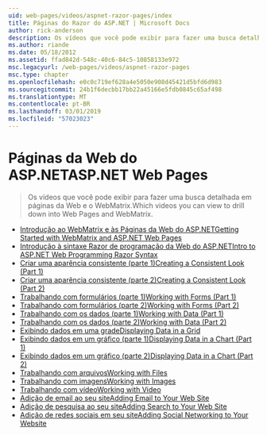 ```yaml
---
uid: web-pages/videos/aspnet-razor-pages/index
title: Páginas do Razor do ASP.NET | Microsoft Docs
author: rick-anderson
description: Os vídeos que você pode exibir para fazer uma busca detalhada em páginas da Web e o WebMatrix.
ms.author: riande
ms.date: 05/18/2012
ms.assetid: ffad842d-548c-40c6-84c5-10858133e972
msc.legacyurl: /web-pages/videos/aspnet-razor-pages
msc.type: chapter
ms.openlocfilehash: e0c0c719ef628a4e5050e908d45421d5bfd6d983
ms.sourcegitcommit: 24b1f6decbb17bb22a45166e5fdb0845c65af498
ms.translationtype: MT
ms.contentlocale: pt-BR
ms.lasthandoff: 03/01/2019
ms.locfileid: "57023023"
---
```

<a name="aspnet-web-pages"></a><span data-ttu-id="260e9-103">Páginas da Web do ASP.NET</span><span class="sxs-lookup"><span data-stu-id="260e9-103">ASP.NET Web Pages</span></span>
=================
> <span data-ttu-id="260e9-104">Os vídeos que você pode exibir para fazer uma busca detalhada em páginas da Web e o WebMatrix.</span><span class="sxs-lookup"><span data-stu-id="260e9-104">Which videos you can view to drill down into Web Pages and WebMatrix.</span></span>


- [<span data-ttu-id="260e9-105">Introdução ao WebMatrix e às Páginas da Web do ASP.NET</span><span class="sxs-lookup"><span data-stu-id="260e9-105">Getting Started with WebMatrix and ASP.NET Web Pages</span></span>](getting-started-with-webmatrix-and-aspnet-web-pages.md)
- [<span data-ttu-id="260e9-106">Introdução à sintaxe Razor de programação da Web do ASP.NET</span><span class="sxs-lookup"><span data-stu-id="260e9-106">Intro to ASP.NET Web Programming Razor Syntax</span></span>](introduction-to-aspnet-web-programming-using-the-razor-syntax.md)
- [<span data-ttu-id="260e9-107">Criar uma aparência consistente (parte 1)</span><span class="sxs-lookup"><span data-stu-id="260e9-107">Creating a Consistent Look (Part 1)</span></span>](creating-a-consistent-look-part-1.md)
- [<span data-ttu-id="260e9-108">Criar uma aparência consistente (parte 2)</span><span class="sxs-lookup"><span data-stu-id="260e9-108">Creating a Consistent Look (Part 2)</span></span>](creating-a-consistent-look-part-2.md)
- [<span data-ttu-id="260e9-109">Trabalhando com formulários (parte 1)</span><span class="sxs-lookup"><span data-stu-id="260e9-109">Working with Forms (Part 1)</span></span>](working-with-forms-part-1.md)
- [<span data-ttu-id="260e9-110">Trabalhando com formulários (parte 2)</span><span class="sxs-lookup"><span data-stu-id="260e9-110">Working with Forms (Part 2)</span></span>](working-with-forms-part-2.md)
- [<span data-ttu-id="260e9-111">Trabalhando com os dados (parte 1)</span><span class="sxs-lookup"><span data-stu-id="260e9-111">Working with Data (Part 1)</span></span>](working-with-data-part-1.md)
- [<span data-ttu-id="260e9-112">Trabalhando com os dados (parte 2)</span><span class="sxs-lookup"><span data-stu-id="260e9-112">Working with Data (Part 2)</span></span>](working-with-data-part-2.md)
- [<span data-ttu-id="260e9-113">Exibindo dados em uma grade</span><span class="sxs-lookup"><span data-stu-id="260e9-113">Displaying Data in a Grid</span></span>](displaying-data-in-a-grid.md)
- [<span data-ttu-id="260e9-114">Exibindo dados em um gráfico (parte 1)</span><span class="sxs-lookup"><span data-stu-id="260e9-114">Displaying Data in a Chart (Part 1)</span></span>](displaying-data-in-a-chart-part-1.md)
- [<span data-ttu-id="260e9-115">Exibindo dados em um gráfico (parte 2)</span><span class="sxs-lookup"><span data-stu-id="260e9-115">Displaying Data in a Chart (Part 2)</span></span>](displaying-data-in-a-chart-part-2.md)
- [<span data-ttu-id="260e9-116">Trabalhando com arquivos</span><span class="sxs-lookup"><span data-stu-id="260e9-116">Working with Files</span></span>](working-with-files.md)
- [<span data-ttu-id="260e9-117">Trabalhando com imagens</span><span class="sxs-lookup"><span data-stu-id="260e9-117">Working with Images</span></span>](working-with-images.md)
- [<span data-ttu-id="260e9-118">Trabalhando com vídeo</span><span class="sxs-lookup"><span data-stu-id="260e9-118">Working with Video</span></span>](working-with-video.md)
- [<span data-ttu-id="260e9-119">Adição de email ao seu site</span><span class="sxs-lookup"><span data-stu-id="260e9-119">Adding Email to Your Web Site</span></span>](adding-email-to-your-web-site.md)
- [<span data-ttu-id="260e9-120">Adição de pesquisa ao seu site</span><span class="sxs-lookup"><span data-stu-id="260e9-120">Adding Search to Your Web Site</span></span>](adding-search-to-your-web-site.md)
- [<span data-ttu-id="260e9-121">Adição de redes sociais em seu site</span><span class="sxs-lookup"><span data-stu-id="260e9-121">Adding Social Networking to Your Website</span></span>](adding-social-networking-to-your-website.md)
